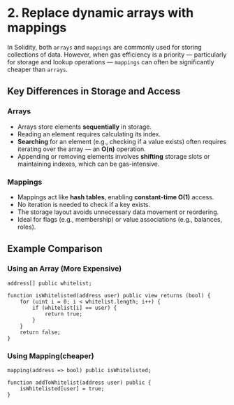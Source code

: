 # 2. Replace dynamic arrays with mappings

In Solidity, both `arrays` and `mappings` are commonly used for storing collections of data. However, when gas efficiency is a priority — particularly for storage and lookup operations — `mappings` can often be significantly cheaper than `arrays`.

## Key Differences in Storage and Access

### Arrays
- Arrays store elements **sequentially** in storage.
- Reading an element requires calculating its index.
- **Searching** for an element (e.g., checking if a value exists) often requires iterating over the array — an **O(n)** operation.
- Appending or removing elements involves **shifting** storage slots or maintaining indexes, which can be gas-intensive.

### Mappings
- Mappings act like **hash tables**, enabling **constant-time O(1)** access.
- No iteration is needed to check if a key exists.
- The storage layout avoids unnecessary data movement or reordering.
- Ideal for flags (e.g., membership) or value associations (e.g., balances, roles).

## Example Comparison

### Using an Array (More Expensive)
```solidity
address[] public whitelist;

function isWhitelisted(address user) public view returns (bool) {
    for (uint i = 0; i < whitelist.length; i++) {
        if (whitelist[i] == user) {
            return true;
        }
    }
    return false;
}
```
### Using Mapping(cheaper)
```solidity
mapping(address => bool) public isWhitelisted;

function addToWhitelist(address user) public {
    isWhitelisted[user] = true;
}

